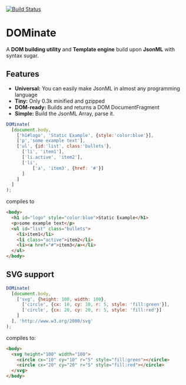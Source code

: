 [![Build Status](https://secure.travis-ci.org/microjs/DOMinate.png?branch=master)](https://travis-ci.org/microjs/DOMinate)
# DOMinate

A **DOM building utility** and **Template engine** build upon **JsonML** with syntax sugar.

## Features
- **Universal:** You can easily make JsonML in almost any programming language
- **Tiny:** Only 0.3k minified and gzipped
- **DOM-ready:** Builds and returns a DOM DocumentFragment
- **Simple:** Build the JsonML Array, parse it.


```javascript
DOMinate(
  [document.body,
    ['h1#logo', 'Static Example', {style:'color:blue'}],
    ['p','some example text'],
    ['ul', {id:'list', class:'bullets'},
      ['li', 'item1'],
      ['li.active', 'item2'],
      ['li',
          ['a', 'item3', {href: '#'}]
      ]
    ]
  ]
);
```

compiles to

```html
<body>
  <h1 id="logo" style="color:blue">Static Example</h1>
  <p>some example text</p>
  <ul id="list" class="bullets">
    <li>item1</li>
    <li class="active">item2</li>
    <li><a href="#">item3</a></li>
  </ul>
</body>
```

## SVG support

```javascript
DOMinate(
  [document.body,
    ['svg', {height: 100, width: 100},
      ['circle', {cx: 10, cy: 10, r: 5, style: 'fill:green'}],
      ['circle', {cx: 20, cy: 20, r: 5, style: 'fill:red'}]
    ]
  ], 'http://www.w3.org/2000/svg'
);
```
compiles to:

```html
<body>
  <svg height="100" width="100">
    <circle cx="10" cy="10" r="5" style="fill:green"></circle>
    <circle cx="20" cy="20" r="5" style="fill:red"></circle>
  </svg>
</body>
```